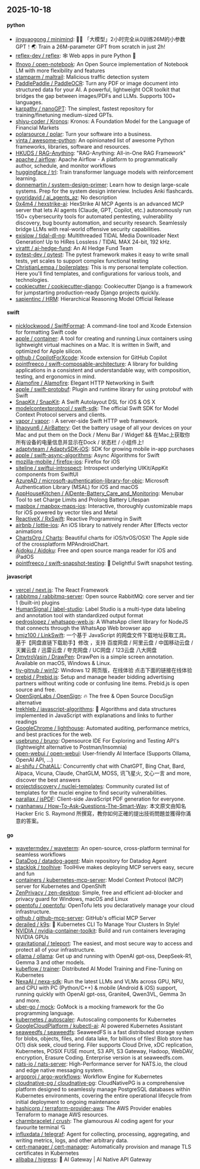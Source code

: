 ## 2025-10-18

#### python
* [jingyaogong / minimind](https://github.com/jingyaogong/minimind): 🚀🚀 「大模型」2小时完全从0训练26M的小参数GPT！🌏 Train a 26M-parameter GPT from scratch in just 2h!
* [reflex-dev / reflex](https://github.com/reflex-dev/reflex): 🕸️ Web apps in pure Python 🐍
* [lfnovo / open-notebook](https://github.com/lfnovo/open-notebook): An Open Source implementation of Notebook LM with more flexibility and features
* [stamparm / maltrail](https://github.com/stamparm/maltrail): Malicious traffic detection system
* [PaddlePaddle / PaddleOCR](https://github.com/PaddlePaddle/PaddleOCR): Turn any PDF or image document into structured data for your AI. A powerful, lightweight OCR toolkit that bridges the gap between images/PDFs and LLMs. Supports 100+ languages.
* [karpathy / nanoGPT](https://github.com/karpathy/nanoGPT): The simplest, fastest repository for training/finetuning medium-sized GPTs.
* [shiyu-coder / Kronos](https://github.com/shiyu-coder/Kronos): Kronos: A Foundation Model for the Language of Financial Markets
* [polarsource / polar](https://github.com/polarsource/polar): Turn your software into a business.
* [vinta / awesome-python](https://github.com/vinta/awesome-python): An opinionated list of awesome Python frameworks, libraries, software and resources.
* [HKUDS / RAG-Anything](https://github.com/HKUDS/RAG-Anything): "RAG-Anything: All-in-One RAG Framework"
* [apache / airflow](https://github.com/apache/airflow): Apache Airflow - A platform to programmatically author, schedule, and monitor workflows
* [huggingface / trl](https://github.com/huggingface/trl): Train transformer language models with reinforcement learning.
* [donnemartin / system-design-primer](https://github.com/donnemartin/system-design-primer): Learn how to design large-scale systems. Prep for the system design interview. Includes Anki flashcards.
* [gyoridavid / ai_agents_az](https://github.com/gyoridavid/ai_agents_az): No description
* [0x4m4 / hexstrike-ai](https://github.com/0x4m4/hexstrike-ai): HexStrike AI MCP Agents is an advanced MCP server that lets AI agents (Claude, GPT, Copilot, etc.) autonomously run 150+ cybersecurity tools for automated pentesting, vulnerability discovery, bug bounty automation, and security research. Seamlessly bridge LLMs with real-world offensive security capabilities.
* [exislow / tidal-dl-ng](https://github.com/exislow/tidal-dl-ng): Multithreaded TIDAL Media Downloader Next Generation! Up to HiRes Lossless / TIDAL MAX 24-bit, 192 kHz.
* [virattt / ai-hedge-fund](https://github.com/virattt/ai-hedge-fund): An AI Hedge Fund Team
* [pytest-dev / pytest](https://github.com/pytest-dev/pytest): The pytest framework makes it easy to write small tests, yet scales to support complex functional testing
* [ChristianLempa / boilerplates](https://github.com/ChristianLempa/boilerplates): This is my personal template collection. Here you'll find templates, and configurations for various tools, and technologies.
* [cookiecutter / cookiecutter-django](https://github.com/cookiecutter/cookiecutter-django): Cookiecutter Django is a framework for jumpstarting production-ready Django projects quickly.
* [sapientinc / HRM](https://github.com/sapientinc/HRM): Hierarchical Reasoning Model Official Release

#### swift
* [nicklockwood / SwiftFormat](https://github.com/nicklockwood/SwiftFormat): A command-line tool and Xcode Extension for formatting Swift code
* [apple / container](https://github.com/apple/container): A tool for creating and running Linux containers using lightweight virtual machines on a Mac. It is written in Swift, and optimized for Apple silicon.
* [github / CopilotForXcode](https://github.com/github/CopilotForXcode): Xcode extension for GitHub Copilot
* [pointfreeco / swift-composable-architecture](https://github.com/pointfreeco/swift-composable-architecture): A library for building applications in a consistent and understandable way, with composition, testing, and ergonomics in mind.
* [Alamofire / Alamofire](https://github.com/Alamofire/Alamofire): Elegant HTTP Networking in Swift
* [apple / swift-protobuf](https://github.com/apple/swift-protobuf): Plugin and runtime library for using protobuf with Swift
* [SnapKit / SnapKit](https://github.com/SnapKit/SnapKit): A Swift Autolayout DSL for iOS & OS X
* [modelcontextprotocol / swift-sdk](https://github.com/modelcontextprotocol/swift-sdk): The official Swift SDK for Model Context Protocol servers and clients.
* [vapor / vapor](https://github.com/vapor/vapor): 💧 A server-side Swift HTTP web framework.
* [lihaoyun6 / AirBattery](https://github.com/lihaoyun6/AirBattery): Get the battery usage of all your devices on your Mac and put them on the Dock / Menu Bar / Widget! && 在Mac上获取你所有设备的电量信息并显示在Dock / 状态栏 / 小组件上!
* [adaptyteam / AdaptySDK-iOS](https://github.com/adaptyteam/AdaptySDK-iOS): SDK for growing mobile in-app purchases
* [apple / swift-async-algorithms](https://github.com/apple/swift-async-algorithms): Async Algorithms for Swift
* [mozilla-mobile / firefox-ios](https://github.com/mozilla-mobile/firefox-ios): Firefox for iOS
* [siteline / swiftui-introspect](https://github.com/siteline/swiftui-introspect): Introspect underlying UIKit/AppKit components from SwiftUI
* [AzureAD / microsoft-authentication-library-for-objc](https://github.com/AzureAD/microsoft-authentication-library-for-objc): Microsoft Authentication Library (MSAL) for iOS and macOS
* [AppHouseKitchen / AlDente-Battery_Care_and_Monitoring](https://github.com/AppHouseKitchen/AlDente-Battery_Care_and_Monitoring): Menubar Tool to set Charge Limits and Prolong Battery Lifespan
* [mapbox / mapbox-maps-ios](https://github.com/mapbox/mapbox-maps-ios): Interactive, thoroughly customizable maps for iOS powered by vector tiles and Metal
* [ReactiveX / RxSwift](https://github.com/ReactiveX/RxSwift): Reactive Programming in Swift
* [airbnb / lottie-ios](https://github.com/airbnb/lottie-ios): An iOS library to natively render After Effects vector animations
* [ChartsOrg / Charts](https://github.com/ChartsOrg/Charts): Beautiful charts for iOS/tvOS/OSX! The Apple side of the crossplatform MPAndroidChart.
* [Aidoku / Aidoku](https://github.com/Aidoku/Aidoku): Free and open source manga reader for iOS and iPadOS
* [pointfreeco / swift-snapshot-testing](https://github.com/pointfreeco/swift-snapshot-testing): 📸 Delightful Swift snapshot testing.

#### javascript
* [vercel / next.js](https://github.com/vercel/next.js): The React Framework
* [rabbitmq / rabbitmq-server](https://github.com/rabbitmq/rabbitmq-server): Open source RabbitMQ: core server and tier 1 (built-in) plugins
* [HumanSignal / label-studio](https://github.com/HumanSignal/label-studio): Label Studio is a multi-type data labeling and annotation tool with standardized output format
* [pedroslopez / whatsapp-web.js](https://github.com/pedroslopez/whatsapp-web.js): A WhatsApp client library for NodeJS that connects through the WhatsApp Web browser app
* [hmjz100 / LinkSwift](https://github.com/hmjz100/LinkSwift): 一个基于 JavaScript 的网盘文件下载地址获取工具。基于【网盘直链下载助手】修改 ，支持 百度网盘 / 阿里云盘 / 中国移动云盘 / 天翼云盘 / 迅雷云盘 / 夸克网盘 / UC网盘 / 123云盘 八大网盘
* [DmytroVasin / DrawPen](https://github.com/DmytroVasin/DrawPen): DrawPen is a simple screen annotation. Available on macOS, Windows & Linux.
* [tjy-gitnub / win12](https://github.com/tjy-gitnub/win12): Windows 12 网页版，在线体验 点击下面的链接在线体验
* [prebid / Prebid.js](https://github.com/prebid/Prebid.js): Setup and manage header bidding advertising partners without writing code or confusing line items. Prebid.js is open source and free.
* [OpenSignLabs / OpenSign](https://github.com/OpenSignLabs/OpenSign): 🔥 The free & Open Source DocuSign alternative
* [trekhleb / javascript-algorithms](https://github.com/trekhleb/javascript-algorithms): 📝 Algorithms and data structures implemented in JavaScript with explanations and links to further readings
* [GoogleChrome / lighthouse](https://github.com/GoogleChrome/lighthouse): Automated auditing, performance metrics, and best practices for the web.
* [usebruno / bruno](https://github.com/usebruno/bruno): Opensource IDE For Exploring and Testing API's (lightweight alternative to Postman/Insomnia)
* [open-webui / open-webui](https://github.com/open-webui/open-webui): User-friendly AI Interface (Supports Ollama, OpenAI API, ...)
* [ai-shifu / ChatALL](https://github.com/ai-shifu/ChatALL): Concurrently chat with ChatGPT, Bing Chat, Bard, Alpaca, Vicuna, Claude, ChatGLM, MOSS, 讯飞星火, 文心一言 and more, discover the best answers
* [projectdiscovery / nuclei-templates](https://github.com/projectdiscovery/nuclei-templates): Community curated list of templates for the nuclei engine to find security vulnerabilities.
* [parallax / jsPDF](https://github.com/parallax/jsPDF): Client-side JavaScript PDF generation for everyone.
* [ryanhanwu / How-To-Ask-Questions-The-Smart-Way](https://github.com/ryanhanwu/How-To-Ask-Questions-The-Smart-Way): 本文原文由知名 Hacker Eric S. Raymond 所撰寫，教你如何正確的提出技術問題並獲得你滿意的答案。

#### go
* [wavetermdev / waveterm](https://github.com/wavetermdev/waveterm): An open-source, cross-platform terminal for seamless workflows
* [DataDog / datadog-agent](https://github.com/DataDog/datadog-agent): Main repository for Datadog Agent
* [stacklok / toolhive](https://github.com/stacklok/toolhive): ToolHive makes deploying MCP servers easy, secure and fun
* [containers / kubernetes-mcp-server](https://github.com/containers/kubernetes-mcp-server): Model Context Protocol (MCP) server for Kubernetes and OpenShift
* [ZenPrivacy / zen-desktop](https://github.com/ZenPrivacy/zen-desktop): Simple, free and efficient ad-blocker and privacy guard for Windows, macOS and Linux
* [opentofu / opentofu](https://github.com/opentofu/opentofu): OpenTofu lets you declaratively manage your cloud infrastructure.
* [github / github-mcp-server](https://github.com/github/github-mcp-server): GitHub's official MCP Server
* [derailed / k9s](https://github.com/derailed/k9s): 🐶 Kubernetes CLI To Manage Your Clusters In Style!
* [NVIDIA / nvidia-container-toolkit](https://github.com/NVIDIA/nvidia-container-toolkit): Build and run containers leveraging NVIDIA GPUs
* [gravitational / teleport](https://github.com/gravitational/teleport): The easiest, and most secure way to access and protect all of your infrastructure.
* [ollama / ollama](https://github.com/ollama/ollama): Get up and running with OpenAI gpt-oss, DeepSeek-R1, Gemma 3 and other models.
* [kubeflow / trainer](https://github.com/kubeflow/trainer): Distributed AI Model Training and Fine-Tuning on Kubernetes
* [NexaAI / nexa-sdk](https://github.com/NexaAI/nexa-sdk): Run the latest LLMs and VLMs across GPU, NPU, and CPU with PC (Python/C++) & mobile (Android & iOS) support, running quickly with OpenAI gpt-oss, Granite4, Qwen3VL, Gemma 3n and more.
* [uber-go / mock](https://github.com/uber-go/mock): GoMock is a mocking framework for the Go programming language.
* [kubernetes / autoscaler](https://github.com/kubernetes/autoscaler): Autoscaling components for Kubernetes
* [GoogleCloudPlatform / kubectl-ai](https://github.com/GoogleCloudPlatform/kubectl-ai): AI powered Kubernetes Assistant
* [seaweedfs / seaweedfs](https://github.com/seaweedfs/seaweedfs): SeaweedFS is a fast distributed storage system for blobs, objects, files, and data lake, for billions of files! Blob store has O(1) disk seek, cloud tiering. Filer supports Cloud Drive, xDC replication, Kubernetes, POSIX FUSE mount, S3 API, S3 Gateway, Hadoop, WebDAV, encryption, Erasure Coding. Enterprise version is at seaweedfs.com.
* [nats-io / nats-server](https://github.com/nats-io/nats-server): High-Performance server for NATS.io, the cloud and edge native messaging system.
* [argoproj / argo-workflows](https://github.com/argoproj/argo-workflows): Workflow Engine for Kubernetes
* [cloudnative-pg / cloudnative-pg](https://github.com/cloudnative-pg/cloudnative-pg): CloudNativePG is a comprehensive platform designed to seamlessly manage PostgreSQL databases within Kubernetes environments, covering the entire operational lifecycle from initial deployment to ongoing maintenance
* [hashicorp / terraform-provider-aws](https://github.com/hashicorp/terraform-provider-aws): The AWS Provider enables Terraform to manage AWS resources.
* [charmbracelet / crush](https://github.com/charmbracelet/crush): The glamourous AI coding agent for your favourite terminal 💘
* [influxdata / telegraf](https://github.com/influxdata/telegraf): Agent for collecting, processing, aggregating, and writing metrics, logs, and other arbitrary data.
* [cert-manager / cert-manager](https://github.com/cert-manager/cert-manager): Automatically provision and manage TLS certificates in Kubernetes
* [alibaba / higress](https://github.com/alibaba/higress): 🤖 AI Gateway | AI Native API Gateway
